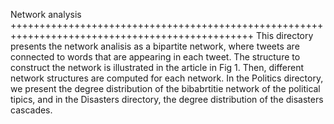 Network analysis
++++++++++++++++++++++++++++++++++++++++++++++++++++++++++++++++++++++++++++++++++++++++++++++++
This directory presents the network analisis as a bipartite network, where tweets are connected to words that are appearing in each tweet. The structure to construct the network is illustrated in the article in Fig 1. 
Then, different network structures are computed for each network.
In the Politics directory, we present the degree distribution of the bibabrtitie network of the political tipics, and in the Disasters directory, the degree distribution of the disasters cascades.



